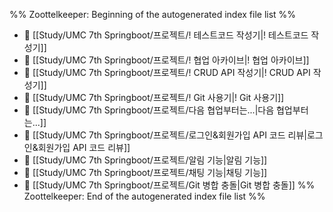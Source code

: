 %% Zoottelkeeper: Beginning of the autogenerated index file list  %%
- 📄 [[Study/UMC 7th Springboot/프로젝트/! 테스트코드 작성기|! 테스트코드 작성기]]
- 📄 [[Study/UMC 7th Springboot/프로젝트/! 협업 아카이브|! 협업 아카이브]]
- 📄 [[Study/UMC 7th Springboot/프로젝트/! CRUD API 작성기|! CRUD API 작성기]]
- 📄 [[Study/UMC 7th Springboot/프로젝트/! Git 사용기|! Git 사용기]]
- 📄 [[Study/UMC 7th Springboot/프로젝트/다음 협업부터는...|다음 협업부터는...]]
- 📄 [[Study/UMC 7th Springboot/프로젝트/로그인&회원가입 API 코드 리뷰|로그인&회원가입 API 코드 리뷰]]
- 📄 [[Study/UMC 7th Springboot/프로젝트/알림 기능|알림 기능]]
- 📄 [[Study/UMC 7th Springboot/프로젝트/채팅 기능|채팅 기능]]
- 📄 [[Study/UMC 7th Springboot/프로젝트/Git 병합 충돌|Git 병합 충돌]]
%% Zoottelkeeper: End of the autogenerated index file list  %%
